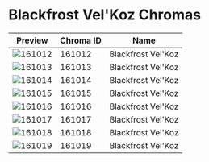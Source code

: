 # Blackfrost Vel'Koz Chromas

| Preview | Chroma ID | Name |
|---------|-----------|------|
| ![161012](https://raw.communitydragon.org/latest/plugins/rcp-be-lol-game-data/global/default/v1/champion-chroma-images/161/161012.png) | 161012 | Blackfrost Vel'Koz |
| ![161013](https://raw.communitydragon.org/latest/plugins/rcp-be-lol-game-data/global/default/v1/champion-chroma-images/161/161013.png) | 161013 | Blackfrost Vel'Koz |
| ![161014](https://raw.communitydragon.org/latest/plugins/rcp-be-lol-game-data/global/default/v1/champion-chroma-images/161/161014.png) | 161014 | Blackfrost Vel'Koz |
| ![161015](https://raw.communitydragon.org/latest/plugins/rcp-be-lol-game-data/global/default/v1/champion-chroma-images/161/161015.png) | 161015 | Blackfrost Vel'Koz |
| ![161016](https://raw.communitydragon.org/latest/plugins/rcp-be-lol-game-data/global/default/v1/champion-chroma-images/161/161016.png) | 161016 | Blackfrost Vel'Koz |
| ![161017](https://raw.communitydragon.org/latest/plugins/rcp-be-lol-game-data/global/default/v1/champion-chroma-images/161/161017.png) | 161017 | Blackfrost Vel'Koz |
| ![161018](https://raw.communitydragon.org/latest/plugins/rcp-be-lol-game-data/global/default/v1/champion-chroma-images/161/161018.png) | 161018 | Blackfrost Vel'Koz |
| ![161019](https://raw.communitydragon.org/latest/plugins/rcp-be-lol-game-data/global/default/v1/champion-chroma-images/161/161019.png) | 161019 | Blackfrost Vel'Koz |